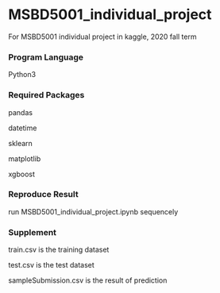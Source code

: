 # MSBD5001_individual_project

For MSBD5001 individual project in kaggle, 2020 fall term



### Program Language

Python3

### Required Packages

pandas

datetime

sklearn

matplotlib

xgboost

### Reproduce Result

run MSBD5001_individual_project.ipynb sequencely

### Supplement

train.csv is the training dataset

test.csv is the test dataset

sampleSubmission.csv is the result of prediction
